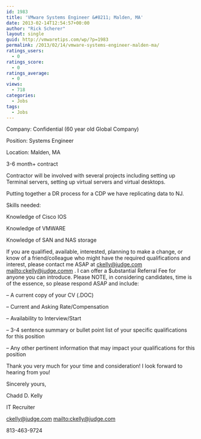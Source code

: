 ```yaml
---
id: 1983
title: 'VMware Systems Engineer &#8211; Malden, MA'
date: 2013-02-14T12:54:57+00:00
author: "Rick Scherer"
layout: single
guid: http://vmwaretips.com/wp/?p=1983
permalink: /2013/02/14/vmware-systems-engineer-malden-ma/
ratings_users:
  - 0
ratings_score:
  - 0
ratings_average:
  - 0
views:
  - 718
categories:
  - Jobs
tags:
  - Jobs
---
```

Company: Confidential (60 year old Global Company)

Position: Systems Engineer

Location: Malden, MA

3-6 month+ contract

Contractor will be involved with several projects including setting up Terminal servers, setting up virtual servers and virtual desktops.

Putting together a DR process for a CDP we have replicating data to NJ.

Skills needed: 

Knowledge of Cisco IOS

Knowledge of VMWARE

Knowledge of SAN and NAS storage

If you are qualified, available, interested, planning to make a change, or know of a friend/colleague who might have the required qualifications and interest, please contact me ASAP at ckelly@judge.com <mailto:ckelly@judge.comm> . I can offer a $ubstantial Referral Fee for anyone you can introduce. Please NOTE, in considering candidates, time is of the essence, so please respond ASAP and include:

&#8211; A current copy of your CV (.DOC)

&#8211; Current and Asking Rate/Compensation

&#8211; Availability to Interview/Start

&#8211; 3-4 sentence summary or bullet point list of your specific qualifications for this position

&#8211; Any other pertinent information that may impact your qualifications for this position

Thank you very much for your time and consideration! I look forward to hearing from you!

Sincerely yours,

Chadd D. Kelly
  
IT Recruiter
  
ckelly@judge.com <mailto:ckelly@judge.com>
  
813-463-9724